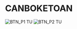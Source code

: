 # CANBOKETOAN
![BTN_P1 TU](https://user-images.githubusercontent.com/113705782/200176302-7fa34eb0-b735-4291-91b4-daaeaa2e34fc.jpg)
![BTN_P2 TU](https://user-images.githubusercontent.com/113705782/200176305-0a8529b3-da7d-42f8-88df-d4d1695f3f51.jpg)
